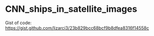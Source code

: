 # CNN_ships_in_satellite_images

Gist of code: https://gist.github.com/lizarci3/23b829bcc68bcf9b8dfea8316f14558c
